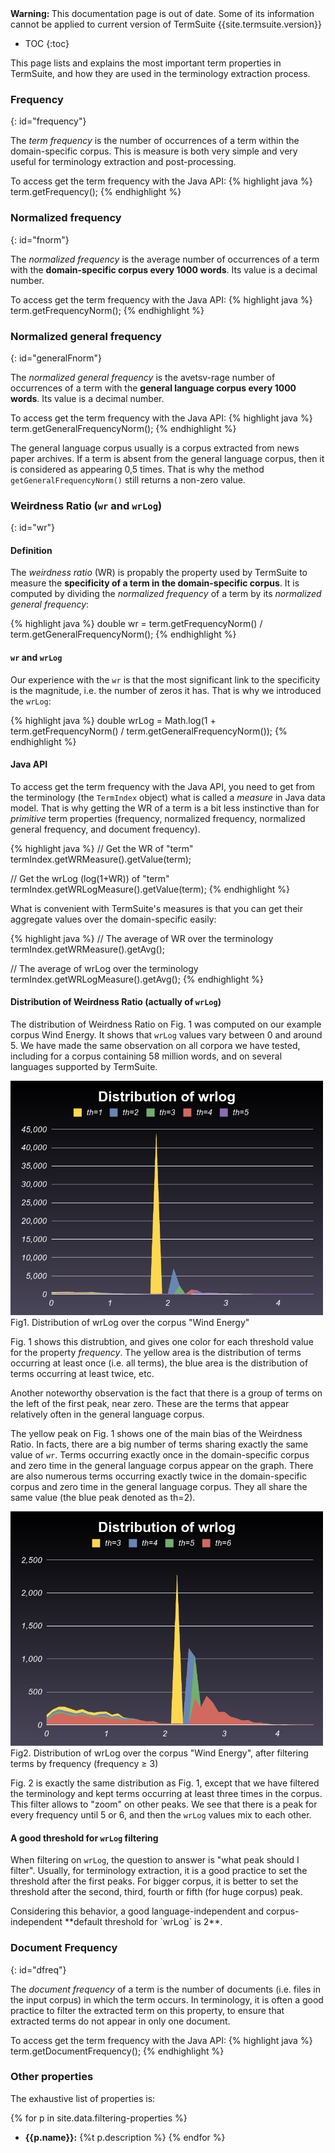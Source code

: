 <div class="alert alert-danger" role="alert">
<strong>Warning: </strong> This documentation page is out of date. Some of its information cannot be applied to current version of TermSuite {{site.termsuite.version}}
</div>

* TOC
{:toc}

This page lists and explains the most important term properties in TermSuite, and how they are used in the terminology extraction process.

### Frequency
{: id="frequency"}

The *term frequency* is the number of occurrences of a term within the domain-specific corpus. This is measure is both very simple and very useful for terminology extraction and post-processing.

To access get the term frequency with the Java API:
{% highlight java %}
term.getFrequency();
{% endhighlight %}

### Normalized frequency
{: id="fnorm"}

The *normalized frequency* is the average number of occurrences of a term with the **domain-specific corpus every 1000 words**. Its value is a decimal number.

To access get the term frequency with the Java API:
{% highlight java %}
term.getFrequencyNorm();
{% endhighlight %}

### Normalized general frequency
{: id="generalFnorm"}

The *normalized general frequency* is the avetsv-rage number of occurrences of a term with the **general language corpus every 1000 words**. Its value is a decimal number.

To access get the term frequency with the Java API:
{% highlight java %}
term.getGeneralFrequencyNorm();
{% endhighlight %}

The general language corpus usually is a corpus extracted from news paper archives. If a term is absent from the general language corpus, then it is considered as appearing 0,5 times. That is why the method `getGeneralFrequencyNorm()` still returns a non-zero value.

### Weirdness Ratio (`wr` and `wrLog`)
{: id="wr"}

#### Definition

The *weirdness ratio* (WR) is propably the property used by TermSuite to measure the **specificity of a term in the domain-specific corpus**. It is computed by dividing the *normalized frequency* of a term by its *normalized general frequency*:

{% highlight java %}
double wr = term.getFrequencyNorm() / term.getGeneralFrequencyNorm();
{% endhighlight %}


#### `wr` and `wrLog`

Our experience with the `wr` is that the most significant link to the specificity is the magnitude, i.e. the number of zeros it has. That is why we introduced the `wrLog`:

{% highlight java %}
double wrLog = Math.log(1 + term.getFrequencyNorm() / term.getGeneralFrequencyNorm());
{% endhighlight %}

#### Java API

To access get the term frequency with the Java API, you need to get from the terminology (the `TermIndex` object) what is called a *measure* in Java data model. That is why getting the WR of a term is a bit less instinctive than for *primitive* term properties (frequency, normalized frequency, normalized general frequency, and document frequency).

{% highlight java %}
// Get the WR of "term"
termIndex.getWRMeasure().getValue(term);

// Get the wrLog (log(1+WR)) of "term"
termIndex.getWRLogMeasure().getValue(term);
{% endhighlight %}

What is convenient with TermSuite's measures is that you can get their aggregate values over the domain-specific easily:

{% highlight java %}
// The average of WR over the terminology
termIndex.getWRMeasure().getAvg();

// The average of wrLog over the terminology
termIndex.getWRLogMeasure().getAvg();
{% endhighlight %}

#### Distribution of Weirdness Ratio (actually of `wrLog`)

The distribution of Weirdness Ratio on Fig. 1 was computed on our example corpus Wind Energy. It shows that `wrLog` values vary between 0 and around 5. We have made the same observation on all corpora we have tested, including for a corpus containing 58 million words, and on several languages supported by TermSuite.

<p class="text-center">
<img title="Distribution of wrLog over corpus Wind Energy" alt="Distribution of wrLog over corpus Wind Energy" width="500" src="/img/wrlog-distribution-th1.png">
<br />
Fig1. Distribution of wrLog over the corpus "Wind Energy"
</p>

Fig. 1 shows this distrubtion, and gives one color for each threshold value for the property *frequency*. The yellow area is the distribution of terms occurring at least once (i.e. all terms), the blue area is the distribution of terms occurring at least twice, etc.

Another noteworthy observation is the fact that there is a group of terms on the left of the first peak, near zero. These are the terms that appear relatively often in the general language corpus.

The yellow peak on Fig. 1 shows one of the main bias of the Weirdness Ratio. In facts, there are a big number of terms sharing exactly the same value of `wr`. Terms occurring exactly once in the domain-specific corpus and zero time in the general language corpus appear on the graph. There are also numerous terms occurring exactly twice in the domain-specific corpus and zero time in the general language corpus. They all share the same value (the blue peak denoted as th=2).


<p class="text-center">
<img title="Distribution of wrLog over the corpus Wind Energy, after filtering terms by frequency (frequency ≥ 3)" alt="Distribution of wrLog over the corpus Wind Energy, after filtering terms by frequency (frequency ≥ 3)" width="500" src="/img/wrlog-distribution-th3.png">
<br />
Fig2. Distribution of wrLog over the corpus "Wind Energy", after filtering terms by frequency (frequency ≥ 3)
</p>

Fig. 2 is exactly the same distribution as Fig. 1, except that we have filtered the terminology and kept terms occurring at least three times in the corpus. This filter allows to "zoom" on other peaks. We see that there is a peak for every frequency until 5 or 6, and then the `wrLog` values mix to each other.

#### A good threshold for `wrLog` filtering

When filtering on `wrLog`, the question to answer is "what peak should I filter". Usually, for terminology extraction, it is a good practice to set the threshold after the first peaks. For bigger corpus, it is better to set the threshold after the second, third, fourth or fifth (for huge corpus) peak.

<div class="alert alert-success" role="alert">
Considering this behavior, a good language-independent and corpus-independent **default threshold for `wrLog` is 2**.   
</div>

### Document Frequency
{: id="dfreq"}

The *document frequency* of a term is the number of documents (i.e. files in the input corpus) in which the term occurs. In terminology, it is often a good practice to filter the extracted term on this property, to ensure that extracted terms do not appear in only one document.  

To access get the term frequency with the Java API:
{% highlight java %}
term.getDocumentFrequency();
{% endhighlight %}

### Other properties

The exhaustive list of properties is:

{% for p in site.data.filtering-properties %}
  * **{{p.name}}:** {%t p.description %}
{% endfor %}
